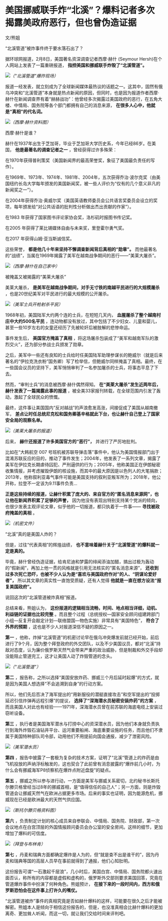 # 美国挪威联手炸“北溪”？爆料记者多次揭露美政府恶行，但也曾伪造证据

文/熊姐

“北溪管道”被炸事件终于要水落石出了？

据环球网报道，2月8日，美国著名资深调查记者西摩·赫什 (Seymour Hersh)在个人网站上发表了一篇重磅报道，
**指控美国和挪威联手炸毁了“北溪管道”。**

![](https://inews.gtimg.com/news_bt/OqoUdFfUXkN5Sw-Fu7YHRYQy8WHGbo0GIqe1MzR-HWaWQAA/1000)_（“北溪管道”爆炸现场）_

报道一经发表，就立刻成为了全球新闻媒体最热议的话题之一。这其中，固然有俄乌冲突和“北溪管道”本身就是热点新闻的原因，但同时，也是因为报道作者西摩·赫什在新闻调查界有着“赫赫战功”：他曾经多次揭露过美国政府的恶行，在五角大楼、中情局、国务院等各个部门都拥有自己的消息来源，
**在很多人心中，他就是“真相”的代名词。**

![](https://inews.gtimg.com/news_bt/OSDLg7C-ineNfRZrpXl0Bo2UUOCml7T4NoRBR_MGOmU58AA/1000)_（西摩·赫什资料图）_

西摩·赫什是谁？

赫什在1937年出生于芝加哥，毕业于芝加哥大学历史系，今年已经86岁。在美国， **他是最著名的调查记者之一** ，曾经获得过许多殊荣：

在1970年获得普利策奖（美国新闻界的最高荣誉奖，象征了美国最负责任的写作）。

在1969年、1973年、1974年、1981年、2004年，五次获得乔治·波尔克奖（由美国纽约长岛大学每年颁发的美国新闻奖，被一些人评价为“仅有的几个意义非凡的新闻奖之一”）。

在2004年获得乔治·奥威尔奖（美国英语教师委员会公共语言奖委员会设立的奖项，每年颁发给“对公共话语的批判性分析做出杰出贡献的作家”）。

在1983 年获得了国家图书评论家协会奖，洛杉矶时报图书传记奖。

在2005 年获得了莱比锡媒体自由与未来奖，里登霍尔勇气奖。

在2017 年获得山姆·亚当斯诚信奖。

这些荣誉， **都是他几十年来坚持不懈调查新闻背后真相的“勋章”。**
而他最著名的“战绩”，当属在1969年揭露了美军在越南战争期间的恶行——“美莱大屠杀”。

![](https://inews.gtimg.com/news_bt/OLDm5O1qAJZaHPNojENdS5RSsaVCdyRpmd2E7LEv3-TWsAA/1000)_（西摩·赫什在自己家中）_

被掩盖又被揭露的“美莱大屠杀”

美莱大屠杀， **是美军在越南战争期间，对手无寸铁的南越平民进行的大规模屠杀** ，也是20世纪美军对平民进行的最大规模的公开屠杀。

![](https://inews.gtimg.com/news_bt/OO_1xNi5vzfR6j4TdelhNNZL6_cafuA6e_EWYp4HdAf9wAA/1000)_（美军士兵开枪射杀平民）_

1968年初，美国陆军大约两个连的士兵，在短短几天内， **血腥屠杀了整个越南村庄中大约500名平民**
，连动物都没有放过，其中包括了不少妇女、儿童和婴儿，甚至一些10岁左右的女童还经历了先被轮奸后被肢解的悲惨命运。

事件发生后， **美国官方掩盖了真相** ，将这场屠杀包装成了“美军和越南军队的激烈交火”，还为部分参战士兵颁发了勋章。

之后，美军中一些还有良知的士兵给时任美国陆军助理参谋长的鲍威尔（就是后来著名的“伊拉克洗衣粉”国务卿）写了检举信，但鲍威尔同样掩盖了真相。最终，在一些国会议员的坚持下，美军悄悄审判了一名参加屠杀的士兵，将事态平息了下去。

然而，“审判士兵”的消息被西摩·赫什偶然得知。 **在“美莱大屠杀”发生近两年后，赫什发表了一篇揭露此事的报道**
，被全美33家报刊转载，在全球范围内引发了轰动，激起了全球民众的愤慨。

最终，这件事让美国国内“反对越战”的声浪愈发高涨，间接促成了美国从越南撤军，
**差点让时任总统尼克松和国务卿基辛格就此下台，也让赫什自己登上了国家安全局的观察名单。**

![](https://inews.gtimg.com/news_bt/O3OtX4EowEig0veNuRUszIey6Ucc0qSgrBls08Vw4P0ywAA/1000)_（美莱大屠杀的报道）_

后来， **赫什还报道了许多美国官方的“恶行”，** 并进行了严厉地批判。

比如在“大韩航空 007
号班机被苏联导弹击落”事件中，他认为美国情报部门出于混淆苏联反应的目的，推动了事件发生；2004年，他发表了一系列文章，揭露了美军在伊拉克长期虐待囚犯、严刑逼供的行为；2005年，他称美国正在伊朗秘密收集情报，并考虑摧毁伊朗的核设施，而其中的最大原因是以色列人的大笔捐款；2013年，他称叙利亚毒气事件可能是美国支持的叙利亚叛军所为；2018年，他公开称，拉登不一定该为9.11事件负责…

**正是这些持续的报道，让赫什积累了庞大的、来自官方的“匿名消息来源网”，也让他在新闻界积累了足够的声誉，**
因为他没有表现出特别支持某个党派的倾向，也很少发表主观评论文章，似乎他的一切报道，都只执着于一件事—— **寻找被政府掩盖的真相** 。

![](https://inews.gtimg.com/news_bt/OOXI4v4tsI4l7z0RF03YVhD3OXxOalBU1sJle569Wr6OEAA/1000)_（机密文件）_

“北溪”真的是美国人炸的？

但是，过往“代表真相”的辉煌战绩， **也不意味着赫什关于“北溪管道”的爆料就一定是真的。**

毕竟，赫什曾经伪造证据，给肯尼迪和梦露的绯闻添油加醋，搞出过极为轰动的“假新闻”，再加上他一贯的风格就是引用无法核实的“匿名消息来源”，
**还收到过多次死亡恐吓，也被不少人认为是“喜欢与美国政府作对”的人、“阴谋论爱好者”，** 所以其文章的真实性一直饱受质疑，还有人觉得
**他就是一直在想方设法“报复美国政府”。**

说回这次的“北溪管道被炸真相”报道。

总结来看，熊姐认为， **这份报道的逻辑相当流畅，时间、地点相当详细，动机、利益链的证据也比较完整**
。而且整个过程（总统授权—国家安全顾问组建跨部门小组—反复开会敲定计划—联络盟国—物色实施）非常具有“美国特色”， **符合了外界的预期**
，这也是不少人对报道深信不疑的原因之一。

**第一**
，他称，炸掉“北溪管道”的机密讨论早在俄乌冲突爆发前就已经开始，前后进行了9个月，因为整个拜登政府的外交团队，以及不少美国议员，都对“北溪”持敌对态度，认为廉价俄罗斯天然气会带来严重的政治威胁，但是制裁和外交手段却没能阻止管道完工，这才让美国人动了炸毁管道的念头。

![](https://inews.gtimg.com/news_bt/OZ-W93C1MjvKKyxc0QbZEeXS3BTLEPHgRANnfIkNW_ETUAA/1000)_（“北溪管道”）_

**第二** ，报告称，之所以选择“美国安放炸药、挪威三个月后延时起爆”的方式，就是因为美国人想选择“不会追溯到自身”的行动方案。

所以，他们先后否决了海军提出的“用新服役的潜艇直接攻击”和空军提出的“投掷延迟引信炸弹再远程引爆”的提议， **选择了“深海潜水员秘密安装炸药”的方案**
，而且美国人对此也有经验——1971年，深海潜水员曾在前苏联的海底电缆上安装过窃听设备。

**第三**
，执行者是美国海军潜水与打捞中心的资深潜水员，因为他们本身就负责执行到海外炸毁石油钻井平台、运河重要船闸、海底重要设施的任务，而且他们不隶属于美国特种部队司令部，动用他们不用提前向国会通报，减少了泄密风险。

![](https://inews.gtimg.com/news_bt/OsgFSW0TZvd8xCXNBjnF8993TeSkDMoUD3lXrvfcQMo94AA/1000)_（美军潜水员）_

**第四**
，报告中披露了一套极为复杂的技术方案，证明了“北溪”管道上的炸药是由飞机投放的声纳浮标触发的，这也契合了此前曾有消息披露的“爆炸前几小时，为什么会有挪威海军P8侦察机在爆炸点附近盘旋”的疑点。

**第五**
，挪威之所以参与进行动，一方面是美军与挪威关系密切，北约秘书长斯托尔滕贝格曾经当过8年的挪威首相，是“值得信任的自己人”；另一方面，则是炸毁管道会让挪威天然气在欧洲占据更多市场。后来的事实也证明，因为能源危机，挪威现在已经是欧洲最大的天然气供应国。

![](https://inews.gtimg.com/news_bt/OHpSUe2ybiB1BhXmJgCNgi2jDhx8Gjvk8PxnlRV-MGc0gAA/1000)_（斯托尔滕贝格资料图）_

**第六**
，负责制定计划的核心成员来自参联会、中情局、国务院、财政部，第一次会议地点在白宫顶层的外国情报顾问委员会办公室的安全房间。这样的细节，更加增加了爆料的可信度。

![](https://inews.gtimg.com/news_bt/OIdlPMwH031DNQHn07glLqIDlEBXkhz2dw4_cIfafo0i0AA/1000)_（拜登与布林肯）_

**第七** ，丹麦和瑞典方面都确定爆炸是人为的，但“就是查不出是谁干的”，因为丹麦和瑞典等国的高层人员早在事前就得到了通报，他们心知肚明。

这份报告可谓“一石激起千层浪”，几小时后，美国白宫、中情局、国务院都火速出面否认，称所有的内容都是虚假和虚构的，俄罗斯外交部则要求美国回答，究竟在管道爆炸事件中扮演了何种角色。熊姐预计，
**在接下来的一段时间内，西方和俄罗斯恐怕会在这件事上打许久的嘴仗。**

“北溪管道被炸”事件的真相究竟是否如赫什爆料的这样，可能要在很久之后才能被解密。熊姐本人是倾向于相信这份报告的，但是，也没准真相会比赫什爆料的更加离奇、更加耸人听闻，而这一切，就让我们交给时间来评判吧。

